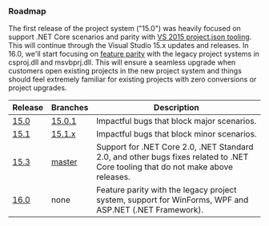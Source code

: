 ### Roadmap

The first release of the project system ("15.0") was heavily focused on support .NET Core scenarios and parity with [VS 2015 project.json tooling](https://github.com/dotnet/roslyn-project-system/issues?utf8=%E2%9C%93&q=label%3AParity-XProj%20). This will continue through the Visual Studio 15.x updates and releases. In 16.0, we'll start focusing on [feature parity](https://github.com/dotnet/roslyn-project-system/labels/Parity-VSLangProj) with the legacy project systems in csproj.dll and msvbprj.dll. This will ensure a seamless upgrade when customers open existing projects in the new project system and things should feel extremely familiar for existing projects with zero conversions or project upgrades.

|Release|Branches|Description|
|-------|--------|--------|
|[15.0](https://github.com/dotnet/roslyn-project-system/milestone/4)|[15.0.1](https://github.com/dotnet/roslyn-project-system/tree/dev15.0.x)|Impactful bugs that block major scenarios.
|[15.1](https://github.com/dotnet/roslyn-project-system/milestone/13)|[15.1.x](https://github.com/dotnet/roslyn-project-system/tree/dev15.1.x)|Impactful bugs that block minor scenarios.
|[15.3](https://github.com/dotnet/roslyn-project-system/milestone/7)|[master](https://github.com/dotnet/roslyn-project-system/tree/master)|Support for .NET Core 2.0, .NET Standard 2.0, and other bugs fixes related to .NET Core tooling that do not make above releases.
|[16.0](https://github.com/dotnet/roslyn-project-system/milestone/12)|none|Feature parity with the legacy project system, support for WinForms, WPF and ASP.NET (.NET Framework).
